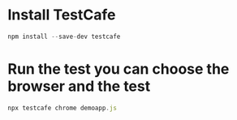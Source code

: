 # Install TestCafe
```javascript
npm install --save-dev testcafe
```
# Run the test you can choose the browser and the test
```javascript
npx testcafe chrome demoapp.js
```